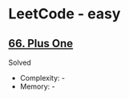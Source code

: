 # LeetCode - easy

## [66. Plus One](https://leetcode.com/problems/plus-one)

Solved

* Complexity: -
* Memory: -
